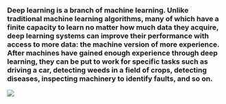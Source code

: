 ### Deep learning is a branch of machine learning. Unlike traditional machine learning algorithms, many of which have a finite capacity to learn no matter how much data they acquire, deep learning systems can improve their performance with access to more data: the machine version of more experience. After machines have gained enough experience through deep learning, they can be put to work for specific tasks such as driving a car, detecting weeds in a field of crops, detecting diseases, inspecting machinery to identify faults, and so on.
![](https://www.researchgate.net/profile/Ibrahim-Hameed/publication/348231118/figure/fig1/AS:976528984780809@1609834061866/Six-different-types-of-deep-learning-models-applied-for-anomaly-detection.ppm)
